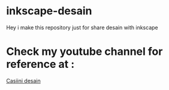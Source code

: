 # inkscape-desain
<p>
 Hey i make this repository just for share desain with inkscape
</p>

# Check my youtube channel for reference at : 
<p>
 <a href="https://www.youtube.com/channel/UCNLWXX6alect-Tb7yA12-eg">
  Casiini desain
 </a>
</p>
